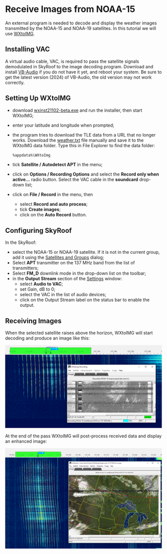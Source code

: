 # Receive Images from NOAA-15

An external program is needed to decode and display the weather images transmitted by the NOAA-15 and NOAA-19 satellites. In this tutorial we will use [WXtoIMG](https://wxtoimgrestored.xyz/downloads/). 

## Installing VAC

A virtual audio cable, VAC, is required to pass the satellite signals demodulated in SkyRoof to the image decoding program. Download and install [VB-Audio](https://vb-audio.com/Cable/index.htm) if you do not have it yet, and reboot your system. Be sure to get the latest version (2024) of VB-Audio, the old version may not work correctly.

## Setting Up WXtoIMG

- download
[wxinst21102-beta.exe](https://wxtoimgrestored.xyz/beta/wxinst21102-beta.exe)
and run the installer, then start WXtoIMG;
- enter your latitude and longitude when prompted;
- the program tries to download the TLE data from a URL that no longer works.
  Download the [weather.txt](https://celestrak.org/NORAD/elements/gp.php?GROUP=weather&FORMAT=tle)
file manually and save it to the WXtoIMG data folder. Type this in File Explorer to find the data folder:

  ```txt
  %appdata%\WXtoImg
  ```

- tick **Satellite / Autodetect APT** in the menu;
- click on **Options / Recording Options** and select the **Record only when active...** radio button. Select the VAC cable in the **soundcard** drop-down list;
- click on **File / Record** in the menu, then
  - select **Record and auto process**;
  - tick **Create images**;
  - click on the **Auto Record** button.

## Configuring SkyRoof

In the SkyRoof:

- select the NOAA-15 or NOAA-19 satellite. If it is not in the current group, add it using the
[Satellites and Groups](satellites_and_groups_window.md) dialog;
- Select **APT** transmitter on the 137 MHz band from the list of transmitters;
- Select **FM_D** downlink mode in the drop-down list on the toolbar;
- in the **Output Stream** section of the [Settings](setting_up_output_stream.md) window:
  - select **Audio to VAC**;
  - set Gain, dB to 0;
  - select the VAC in the list of audio devices;
  - click on the Output Stream label on the status bar to enable the output.

## Receiving Images

When the selected satellite raises above the horizon, WXtoIMG will start decoding and produce an image like this:

![NOAA Image](../images/noaa_19_image_1.png)

At the end of the pass WXtoIMG will post-process received data and display an enhanced image:

![NOAA Image](../images/noaa_19_image_2.png)
